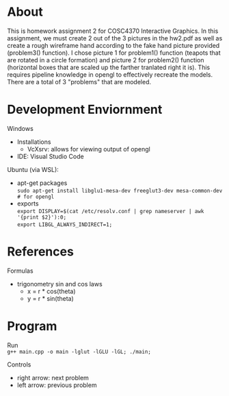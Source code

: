 # About
This is homework assignment 2 for COSC4370 Interactive Graphics. In this assignment, we must create 2 out of the 3 pictures in the hw2.pdf as well as create a rough wireframe hand according to the fake hand picture provided (problem3() function). I chose picture 1 for problem1() function (teapots that are rotated in a circle formation) and picture 2 for problem2() function (horizontal boxes that are scaled up the farther tranlated right it is). This requires pipeline knowledge in opengl to effectively recreate the models. There are a total of 3 "problems" that are modeled.

# Development Enviornment
Windows<br/>
  * Installations<br/>
    * VcXsrv: allows for viewing output of opengl<br/>
  * IDE: Visual Studio Code<br/>

Ubuntu (via WSL):<br/>
  * apt-get packages<br/>
    ```sudo apt-get install libglu1-mesa-dev freeglut3-dev mesa-common-dev # for opengl```<br/>
  * exports<br/>
    ```export DISPLAY=$(cat /etc/resolv.conf | grep nameserver | awk '{print $2}'):0;```<br/>
    ```export LIBGL_ALWAYS_INDIRECT=1;```<br/>

# References
Formulas
  * trigonometry sin and cos laws<br/>
    * x = r * cos(theta)
    * y = r * sin(theta)

# Program 
Run<br/>
```g++ main.cpp -o main -lglut -lGLU -lGL; ./main;```<br/>

Controls<br/>
* right arrow: next problem<br/>
* left arrow: previous problem<br/>
